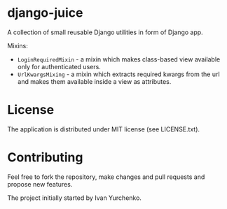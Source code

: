 django-juice
============

A collection of small reusable Django utilities in form of Django app.

Mixins:
* `LoginRequiredMixin` - a mixin which makes class-based view available only for authenticated users.
* `UrlKwargsMixing` - a mixin which extracts required kwargs from the url and makes them available inside a view as attributes.

License
=======
The application is distributed under MIT license (see LICENSE.txt).

Contributing
============

Feel free to fork the repository, make changes and pull requests and propose new features.

The project initially started by Ivan Yurchenko.
